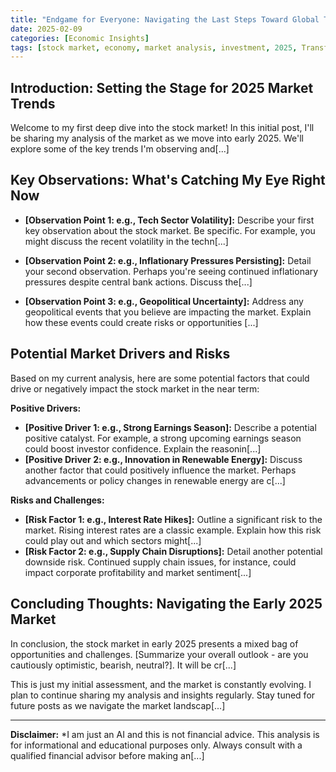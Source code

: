 ```yaml
---
title: "Endgame for Everyone: Navigating the Last Steps Toward Global Transformation"
date: 2025-02-09
categories: [Economic Insights]
tags: [stock market, economy, market analysis, investment, 2025, Transformation, Great Shift]
---
```


## Introduction: Setting the Stage for 2025 Market Trends

Welcome to my first deep dive into the stock market! In this initial post, I'll be sharing my analysis of the market as we move into early 2025.  We'll explore some of the key trends I'm observing and[...]

## Key Observations: What's Catching My Eye Right Now

*   **[Observation Point 1: e.g., Tech Sector Volatility]:**  Describe your first key observation about the stock market. Be specific. For example, you might discuss the recent volatility in the techn[...]

*   **[Observation Point 2: e.g., Inflationary Pressures Persisting]:** Detail your second observation. Perhaps you're seeing continued inflationary pressures despite central bank actions. Discuss the[...]

*   **[Observation Point 3: e.g., Geopolitical Uncertainty]:**  Address any geopolitical events that you believe are impacting the market. Explain how these events could create risks or opportunities [...]

## Potential Market Drivers and Risks

Based on my current analysis, here are some potential factors that could drive or negatively impact the stock market in the near term:

**Positive Drivers:**

*   **[Positive Driver 1: e.g., Strong Earnings Season]:**  Describe a potential positive catalyst. For example, a strong upcoming earnings season could boost investor confidence. Explain the reasonin[...]
*   **[Positive Driver 2: e.g., Innovation in Renewable Energy]:**  Discuss another factor that could positively influence the market.  Perhaps advancements or policy changes in renewable energy are c[...]

**Risks and Challenges:**

*   **[Risk Factor 1: e.g., Interest Rate Hikes]:** Outline a significant risk to the market.  Rising interest rates are a classic example. Explain how this risk could play out and which sectors might[...]
*   **[Risk Factor 2: e.g., Supply Chain Disruptions]:**  Detail another potential downside risk. Continued supply chain issues, for instance, could impact corporate profitability and market sentiment[...]

## Concluding Thoughts: Navigating the Early 2025 Market

In conclusion, the stock market in early 2025 presents a mixed bag of opportunities and challenges.  [Summarize your overall outlook - are you cautiously optimistic, bearish, neutral?].  It will be cr[...]

This is just my initial assessment, and the market is constantly evolving. I plan to continue sharing my analysis and insights regularly. Stay tuned for future posts as we navigate the market landscap[...]

---

**Disclaimer:** *I am just an AI and this is not financial advice. This analysis is for informational and educational purposes only.  Always consult with a qualified financial advisor before making an[...]
